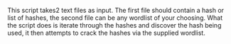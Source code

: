 This script takes2 text files as input. The first file should contain a hash or list of hashes, the second file can be any wordlist of your choosing. What the script does is iterate through the hashes and discover the hash being used, it then attempts to crack the hashes via the supplied wordlist.
